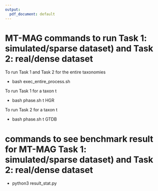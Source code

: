 ```yaml
---
output:
  pdf_document: default
---
```

# MT-MAG commands to run Task 1: simulated/sparse dataset) and Task 2: real/dense dataset

To run Task 1 and Task 2 for the entire taxonomies

- bash exec_entire_process.sh

To run Task 1 for a taxon t 

- bash phase.sh t HGR

To run Task 2 for a taxon t

- bash phase.sh t GTDB

# commands to see benchmark result for MT-MAG Task 1: simulated/sparse dataset) and Task 2: real/dense dataset

- python3 result_stat.py